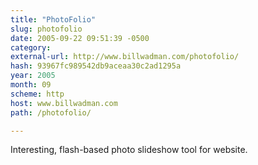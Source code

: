 ```yaml
---
title: "PhotoFolio"
slug: photofolio
date: 2005-09-22 09:51:39 -0500
category: 
external-url: http://www.billwadman.com/photofolio/
hash: 93967fc989542db9aceaa30c2ad1295a
year: 2005
month: 09
scheme: http
host: www.billwadman.com
path: /photofolio/

---
```


Interesting, flash-based photo slideshow tool for website.
